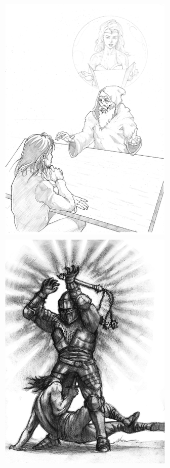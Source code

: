 ![The Storyteller, by Boris Pecikozic](Boris_Pecikozic/the_storyteller.jpg)



![Vitals Shot by Roch Hercka](Roch_Hercka/vitals_shot.jpg)

